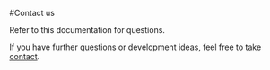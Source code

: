 #Contact us

Refer to this documentation for questions.

If you have further questions or development ideas, feel free to take [contact](mailto:fmmo@equinor.com). 
